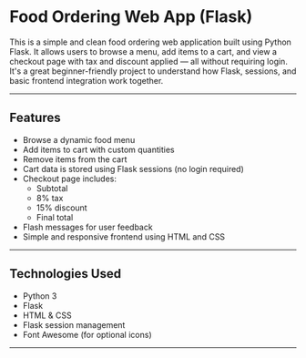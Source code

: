 # Food Ordering Web App (Flask)

This is a simple and clean food ordering web application built using Python Flask. It allows users to browse a menu, add items to a cart, and view a checkout page with tax and discount applied — all without requiring login. It's a great beginner-friendly project to understand how Flask, sessions, and basic frontend integration work together.

---

## Features

- Browse a dynamic food menu
- Add items to cart with custom quantities
- Remove items from the cart
- Cart data is stored using Flask sessions (no login required)
- Checkout page includes:
  - Subtotal
  - 8% tax
  - 15% discount
  - Final total
- Flash messages for user feedback
- Simple and responsive frontend using HTML and CSS

---

## Technologies Used

- Python 3
- Flask
- HTML & CSS
- Flask session management
- Font Awesome (for optional icons)

---
